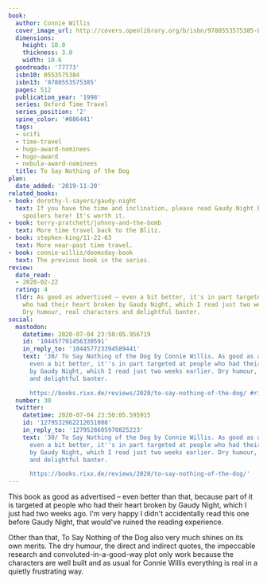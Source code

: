 ```yaml
---
book:
  author: Connie Willis
  cover_image_url: http://covers.openlibrary.org/b/isbn/9780553575385-L.jpg
  dimensions:
    height: 18.0
    thickness: 3.0
    width: 10.6
  goodreads: '77773'
  isbn10: 0553575384
  isbn13: '9780553575385'
  pages: 512
  publication_year: '1998'
  series: Oxford Time Travel
  series_position: '2'
  spine_color: '#886441'
  tags:
  - scifi
  - time-travel
  - hugo-award-nominees
  - hugo-award
  - nebula-award-nominees
  title: To Say Nothing of the Dog
plan:
  date_added: '2019-11-20'
related_books:
- book: dorothy-l-sayers/gaudy-night
  text: If you have the time and inclination, please read Gaudy Night before encountering
    spoilers here! It's worth it.
- book: terry-pratchett/johnny-and-the-bomb
  text: More time travel back to the Blitz.
- book: stephen-king/11-22-63
  text: More near-past time travel.
- book: connie-willis/doomsday-book
  text: The previous book in the series.
review:
  date_read:
  - 2020-02-22
  rating: 4
  tldr: As good as advertised – even a bit better, it's in part targeted at people
    who had their heart broken by Gaudy Night, which I read just two weeks earlier.
    Dry humour, real characters and delightful banter.
social:
  mastodon:
    datetime: 2020-07-04 23:50:05.956719
    id: '104457791456330591'
    in_reply_to: '104457723394589441'
    text: '30/ To Say Nothing of the Dog by Connie Willis. As good as advertised –
      even a bit better, it''s in part targeted at people who had their heart broken
      by Gaudy Night, which I read just two weeks earlier. Dry humour, real characters
      and delightful banter.

      https://books.rixx.de/reviews/2020/to-say-nothing-of-the-dog/ #rixxReads'
  number: 30
  twitter:
    datetime: 2020-07-04 23:50:05.595915
    id: '1279532962212651008'
    in_reply_to: '1279528605970825223'
    text: '30/ To Say Nothing of the Dog by Connie Willis. As good as advertised –
      even a bit better, it''s in part targeted at people who had their heart broken
      by Gaudy Night, which I read just two weeks earlier. Dry humour, real characters
      and delightful banter.

      https://books.rixx.de/reviews/2020/to-say-nothing-of-the-dog/'
---
```


This book as good as advertised – even better than that, because part of it is targeted at people who had their heart broken by Gaudy Night, which I just had two weeks ago. I'm very happy I didn't accidentally read this one before Gaudy Night, that would've ruined the reading experience.

Other than that, To Say Nothing of the Dog also very much shines on its own merits. The dry humour, the direct and indirect quotes, the impeccable research and convoluted-in-a-good-way plot only work because the characters are well built and as usual for Connie Willis everything is real in a quietly frustrating way.
